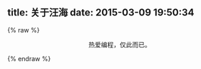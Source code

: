 title: 关于汪海
date: 2015-03-09 19:50:34
---

{% raw %}


<div style="text-align:center">
    热爱编程，仅此而已。
</div>



{% endraw %}
